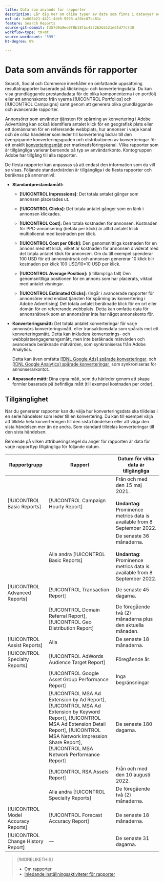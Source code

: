 ```yaml
---
title: Data som används för rapporter
description: Lär dig mer om olika typer av data som finns i datavyer och anpassade rapporter.
exl-id: ba808b21-4421-4de5-9293-a20ec67cc81c
feature: Search Reports
source-git-commit: f357d9a9ec0f8b38fbc43726265521e6fd77c7d0
workflow-type: tm+mt
source-wordcount: '599'
ht-degree: 0%

---
```


# Data som används för rapporter

Search, Social och Commerce innehåller en omfattande uppsättning resultatrapporter baserade på klicknings- och konverteringsdata. Du kan visa grundläggande prestandadata för de olika komponenterna i en portfölj eller ett annonskonto från vyerna [!UICONTROL Portfolios] och [!UICONTROL Campaigns] samt genom att generera olika grundläggande och avancerade rapporter.

Annonsörer som använder tjänsten för spårning av konvertering i Adobe Advertising kan också identifiera antalet klick för en geografisk plats eller ett domännamn för en refererande webbplats, hur annonser i varje kanal och de olika händelser som leder till konvertering bidrar till den övergripande konverteringsgraden och distributionen av konverteringar för ett enskilt [konverteringsmått](/help/search-social-commerce/admin/conversion-metrics/conversion-metric-about.md) per marknadsföringskanal. Vilka rapporter som är tillgängliga varierar beroende på typ av användarkonto. Kontogruppen Adobe har tillgång till alla rapporter.

De flesta rapporter kan anpassas så att endast den information som du vill se visas. Följande standardvärden är tillgängliga i de flesta rapporter och beräknas på annonsnivå:

* **Standardprestandamått:**

   * **[!UICONTROL Impressions]:** Det totala antalet gånger som annonsen placerades ut.

   * **[!UICONTROL Clicks]:** Det totala antalet gånger som en länk i annonsen klickades.

   * **[!UICONTROL Cost]:** Den totala kostnaden för annonsen. Kostnaden för PPC-annonsering (betala per klick) är alltid antalet klick multiplicerat med kostnaden per klick.

   * **[!UICONTROL Cost per Click]:** Den genomsnittliga kostnaden för en annons med ett klick, vilket är kostnaden för annonsen dividerat med det totala antalet klick för annonsen. Om du till exempel spenderar 100 USD för ett annonsintryck och annonsen genererar 10 klick blir kostnaden per klick 100 USD/10=10 USD per klick.

   * **[!UICONTROL Average Position]:** (i tillämpliga fall) Den genomsnittliga positionen för en annons som har placerats, viktad med antalet visningar.

   * **[!UICONTROL Estimated Clicks]:** (Ingår i avancerade rapporter för annonsörer med endast tjänsten för spårning av konvertering i Adobe Advertising) Det totala antalet beräknade klick för en ort eller domän för en refererande webbplats. Detta kan omfatta data för annonsnätverk som en annonsörer inte har något annonskonto för.

* **Konverteringsmått:** Det totala antalet konverteringar för varje annonsörs konverteringsmått, eller transaktionsdata som spårats mot ett konverteringsmått. Detta kan inkludera konverterings- och webbplatsengagemangsmått, men inte beräknade mätvärden och avancerade beräknade mätvärden, som synkroniseras från Adobe Analytics.

  Detta kan även omfatta [[!DNL Google Ads] spårade konverteringar &#x200B;](/help/search-social-commerce/campaign-management/introduction/google-conversion-data.md) och [[!DNL Google Analytics] spårade konverteringar &#x200B;](/help/search-social-commerce/admin/data-sources/data-source-about.md) som synkroniseras för annonserarkontot.

* **Anpassade mått:** Dina egna mått, som du härleder genom att skapa formler baserade på befintliga mått (till exempel kostnaden per order).

## Tillgänglighet

När du genererar rapporter kan du välja hur konverteringsdata ska tilldelas i en serie händelser som leder till en konvertering. Du kan till exempel välja att tilldela hela konverteringen till den sista händelsen eller att väga den sista händelsen mer än de andra. Som standard tilldelas konverteringar till den sista händelsen.

Beroende på vilken attribueringsregel du anger för rapporten är data för varje rapporttyp tillgängliga för följande datum.

| Rapportgrupp | Rapport | Datum för vilka data är tillgängliga |
| --- | --- | --- |
| [!UICONTROL Basic Reports] | [!UICONTROL Campaign Hourly Report] | Från och med den 15 maj 2021.<br><br><b>Undantag:</b> Prominence metrics data is available from 8 September 2022. |
| | Alla andra [!UICONTROL Basic Reports] | De senaste 36 månaderna.<br><br><b>Undantag:</b> Prominence metrics data is available from 8 September 2022. |
| [!UICONTROL Advanced Reports] | [!UICONTROL Transaction Report] | De senaste 45 dagarna. |
| | [!UICONTROL Domain Referral Report], [!UICONTROL Geo Distribution Report] | De föregående två (2) månaderna plus den aktuella månaden. |
| [!UICONTROL Assist Reports] | Alla | De senaste 18 månaderna. |
| [!UICONTROL Specialty Reports] | [!UICONTROL AdWords Audience Target Report] | Föregående år. |
| | [!UICONTROL Google Asset Group Performance Report] | Inga begränsningar |
| | [!UICONTROL MSA Ad Extension by Ad Report], [!UICONTROL MSA Ad Extension by Keyword Report], [!UICONTROL MSA Ad Extension Detail Report], [!UICONTROL MSA Network Impression Share Report], [!UICONTROL MSA Network Performance Report] | De senaste 180 dagarna. |
| | [!UICONTROL RSA Assets Report] | Från och med den 10 augusti 2022. |
| | Alla andra [!UICONTROL Specialty Reports] | De föregående två (2) månaderna. |
| [!UICONTROL Model Accuracy Reports] | [!UICONTROL Forecast Accuracy Report] | De senaste 18 månaderna. |
| [!UICONTROL Change History Report] | — | De senaste 31 dagarna. |

>[!MORELIKETHIS]
>
>* [Om rapporter](report-about.md)
>* [Inledande inställningsaktiviteter för rapporter](initial-setup.md)
